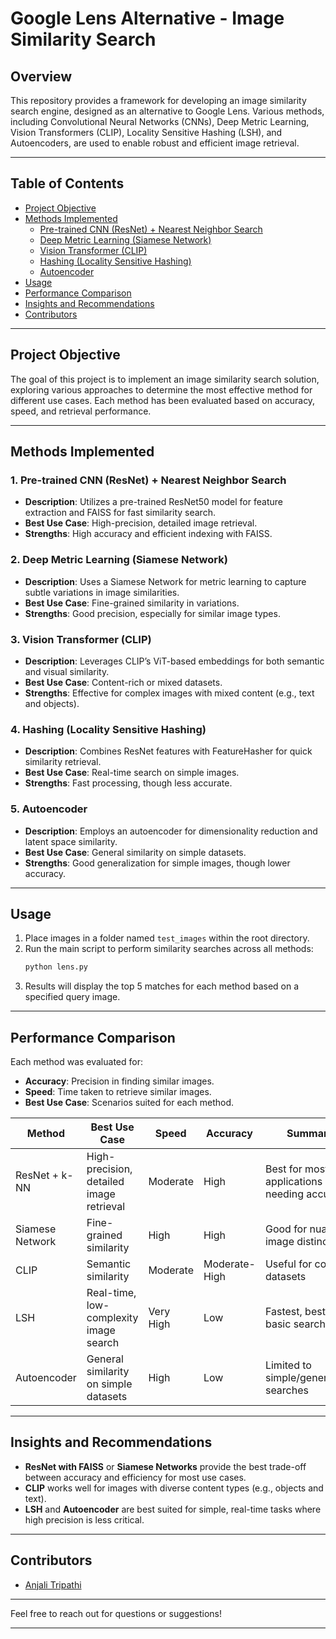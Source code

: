 
# **Google Lens Alternative - Image Similarity Search**

## **Overview**

This repository provides a framework for developing an image similarity search engine, designed as an alternative to Google Lens. Various methods, including Convolutional Neural Networks (CNNs), Deep Metric Learning, Vision Transformers (CLIP), Locality Sensitive Hashing (LSH), and Autoencoders, are used to enable robust and efficient image retrieval.

---

## **Table of Contents**

- [Project Objective](#project-objective)
- [Methods Implemented](#methods-implemented)
  - [Pre-trained CNN (ResNet) + Nearest Neighbor Search](#pre-trained-cnn-resnet--nearest-neighbor-search)
  - [Deep Metric Learning (Siamese Network)](#deep-metric-learning-siamese-network)
  - [Vision Transformer (CLIP)](#vision-transformer-clip)
  - [Hashing (Locality Sensitive Hashing)](#hashing-locality-sensitive-hashing)
  - [Autoencoder](#autoencoder)
- [Usage](#usage)
- [Performance Comparison](#performance-comparison)
- [Insights and Recommendations](#insights-and-recommendations)
- [Contributors](#contributors)

---

## **Project Objective**

The goal of this project is to implement an image similarity search solution, exploring various approaches to determine the most effective method for different use cases. Each method has been evaluated based on accuracy, speed, and retrieval performance.

---

## **Methods Implemented**

### **1. Pre-trained CNN (ResNet) + Nearest Neighbor Search**
- **Description**: Utilizes a pre-trained ResNet50 model for feature extraction and FAISS for fast similarity search.
- **Best Use Case**: High-precision, detailed image retrieval.
- **Strengths**: High accuracy and efficient indexing with FAISS.

### **2. Deep Metric Learning (Siamese Network)**
- **Description**: Uses a Siamese Network for metric learning to capture subtle variations in image similarities.
- **Best Use Case**: Fine-grained similarity in variations.
- **Strengths**: Good precision, especially for similar image types.

### **3. Vision Transformer (CLIP)**
- **Description**: Leverages CLIP’s ViT-based embeddings for both semantic and visual similarity.
- **Best Use Case**: Content-rich or mixed datasets.
- **Strengths**: Effective for complex images with mixed content (e.g., text and objects).

### **4. Hashing (Locality Sensitive Hashing)**
- **Description**: Combines ResNet features with FeatureHasher for quick similarity retrieval.
- **Best Use Case**: Real-time search on simple images.
- **Strengths**: Fast processing, though less accurate.

### **5. Autoencoder**
- **Description**: Employs an autoencoder for dimensionality reduction and latent space similarity.
- **Best Use Case**: General similarity on simple datasets.
- **Strengths**: Good generalization for simple images, though lower accuracy.


---

## **Usage**

1. Place images in a folder named `test_images` within the root directory.
2. Run the main script to perform similarity searches across all methods:
   ```bash
   python lens.py
   ```
3. Results will display the top 5 matches for each method based on a specified query image.

---

## **Performance Comparison**

Each method was evaluated for:
- **Accuracy**: Precision in finding similar images.
- **Speed**: Time taken to retrieve similar images.
- **Best Use Case**: Scenarios suited for each method.

| Method              | Best Use Case                                | Speed     | Accuracy | Summary                                |
|---------------------|----------------------------------------------|-----------|----------|----------------------------------------|
| ResNet + k-NN       | High-precision, detailed image retrieval     | Moderate  | High     | Best for most applications needing accuracy |
| Siamese Network     | Fine-grained similarity                      | High      | High     | Good for nuanced image distinctions   |
| CLIP                | Semantic similarity                          | Moderate  | Moderate-High | Useful for complex datasets           |
| LSH                 | Real-time, low-complexity image search       | Very High | Low      | Fastest, best for basic searches      |
| Autoencoder         | General similarity on simple datasets        | High      | Low      | Limited to simple/generalized searches |

---

## **Insights and Recommendations**

- **ResNet with FAISS** or **Siamese Networks** provide the best trade-off between accuracy and efficiency for most use cases.
- **CLIP** works well for images with diverse content types (e.g., objects and text).
- **LSH** and **Autoencoder** are best suited for simple, real-time tasks where high precision is less critical.

---

## **Contributors**

- [Anjali Tripathi](https://github.com/anjalit65)

---

Feel free to reach out for questions or suggestions!

---

